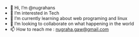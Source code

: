 - 👋 Hi, I’m @nugrahans
- 👀 I’m interested in Tech
- 🌱 I’m currently learning about web programing and linux
- 💞️ I’m looking to collaborate on what happening in the world
- 📫 How to reach me : nugraha.gaw@gmail.com

<!---
nugrahans/nugrahans is a ✨ special ✨ repository because its `README.md` (this file) appears on your GitHub profile.
You can click the Preview link to take a look at your changes.
--->
